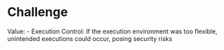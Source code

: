# Challenge

Value: - Execution Control: If the execution environment was too flexible, unintended executions could occur, posing security risks
